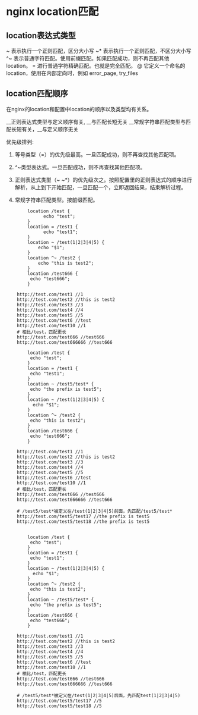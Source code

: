 # nginx location匹配

## location表达式类型

~    表示执行一个正则匹配，区分大小写
~*   表示执行一个正则匹配，不区分大小写
^~   表示普通字符匹配。使用前缀匹配。如果匹配成功，则不再匹配其他location。
=    进行普通字符精确匹配。也就是完全匹配。
@    它定义一个命名的 location，使用在内部定向时，例如 error_page, try_files


## location匹配顺序

在nginx的location和配置中location的顺序以及类型均有关系。

__正则表达式类型与定义顺序有关, __与匹配长短无关
__常规字符串匹配类型与匹配长短有关，__与定义顺序无关

优先级排列:

1. 等号类型（=）的优先级最高。一旦匹配成功，则不再查找其他匹配项。

2. ^~类型表达式。一旦匹配成功，则不再查找其他匹配项。

3. 正则表达式类型（~ ~*）的优先级次之。按照配置里的正则表达式的顺序进行解析，从上到下开始匹配，一旦匹配一个，立即返回结果，结束解析过程。

4. 常规字符串匹配类型。按前缀匹配。

```
		location /test {
	          echo "test";
        }
        location = /test1 {
	          echo "test1";
        }
        location ~ /test(1|2|3|4|5) {
            echo "$1";
        }
        location ^~ /test2 {
            echo "this is test2";
        }
        location /test666 {
         echo "test666";
        }

	http://test.com/test1 //1
	http://test.com/test2 //this is test2
	http://test.com/test3 //3
	http://test.com/test4 //4
	http://test.com/test5 //5
	http://test.com/test6 //test
	http://test.com/test10 //1
	# 相比/test，匹配更长
	http://test.com/test666 //test666
    http://test.com/test666666 //test666

		location /test {
         echo "test";
        }
        location = /test1 {
         echo "test1";
        }
        location ~ /test5/test* {
         echo "the prefix is test5";
        }
        location ~ /test(1|2|3|4|5) {
          echo "$1";
        }
        location ^~ /test2 {
         echo "this is test2";
        }
        location /test666 {
         echo "test666";
        }

    http://test.com/test1 //1
	http://test.com/test2 //this is test2
	http://test.com/test3 //3
	http://test.com/test4 //4
	http://test.com/test5 //5
	http://test.com/test6 //test
	http://test.com/test10 //1
	# 相比/test，匹配更长
	http://test.com/test666 //test666
	http://test.com/test666666 //test666

	# /test5/test*被定义在/test(1|2|3|4|5)前面，先匹配/test5/test*
	http://test.com/test5/test17 //the prefix is test5
	http://test.com/test5/test18 //the prefix is test5


	 	location /test {
         echo "test"; 
        }
        location = /test1 {
         echo "test1";
        }
        location ~ /test(1|2|3|4|5) {
          echo "$1";
        }
        location ^~ /test2 { 
         echo "this is test2";
        }
        location ~ /test5/test* {
         echo "the prefix is test5";
        }
        location /test666 {
         echo "test666";
        }
    
    http://test.com/test1 //1
	http://test.com/test2 //this is test2
	http://test.com/test3 //3
	http://test.com/test4 //4
	http://test.com/test5 //5
	http://test.com/test6 //test
	http://test.com/test10 //1
	# 相比/test，匹配更长
	http://test.com/test666 //test666
	http://test.com/test666666 //test666

	# /test5/test*被定义在/test(1|2|3|4|5)后面，先匹配test(1|2|3|4|5)
	http://test.com/test5/test17 //5
	http://test.com/test5/test18 //5

```